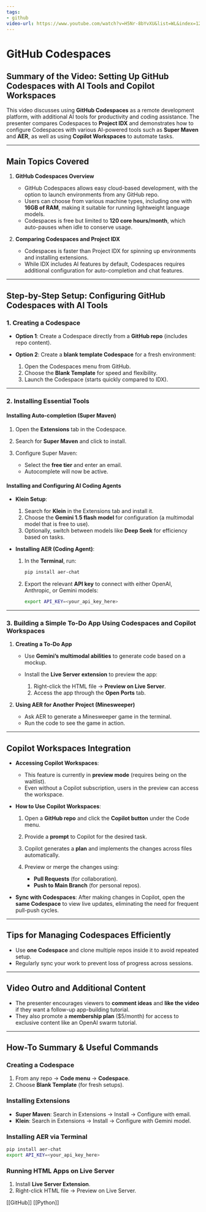 ```yaml
---
tags: 
- github
video-url: https://www.youtube.com/watch?v=H5Nr-8bYvXU&list=WL&index=12
---
```


# GitHub Codespaces

## Summary of the Video: Setting Up GitHub Codespaces with AI Tools and Copilot Workspaces

This video discusses using **GitHub Codespaces** as a remote development platform, with additional AI tools for productivity and coding assistance. The presenter compares Codespaces to **Project IDX** and demonstrates how to configure Codespaces with various AI-powered tools such as **Super Maven** and **AER**, as well as using **Copilot Workspaces** to automate tasks.

---

## Main Topics Covered

1. **GitHub Codespaces Overview**

    - GitHub Codespaces allows easy cloud-based development, with the option to launch environments from any GitHub repo.
    - Users can choose from various machine types, including one with **16GB of RAM**, making it suitable for running lightweight language models.
    - Codespaces is free but limited to **120 core hours/month**, which auto-pauses when idle to conserve usage.

2. **Comparing Codespaces and Project IDX**

    - Codespaces is faster than Project IDX for spinning up environments and installing extensions.
    - While IDX includes AI features by default, Codespaces requires additional configuration for auto-completion and chat features.

---

## Step-by-Step Setup: Configuring GitHub Codespaces with AI Tools

### 1. Creating a Codespace

- **Option 1**: Create a Codespace directly from a **GitHub repo** (includes repo content).
- **Option 2**: Create a **blank template Codespace** for a fresh environment:

    1. Open the Codespaces menu from GitHub.
    2. Choose the **Blank Template** for speed and flexibility.
    3. Launch the Codespace (starts quickly compared to IDX).

---

### 2. Installing Essential Tools

#### Installing Auto-completion (Super Maven)

1. Open the **Extensions** tab in the Codespace.
2. Search for **Super Maven** and click to install.
3. Configure Super Maven:

    - Select the **free tier** and enter an email.
    - Autocomplete will now be active.

#### Installing and Configuring AI Coding Agents

- **Klein Setup**:

    1. Search for **Klein** in the Extensions tab and install it.
    2. Choose the **Gemini 1.5 flash model** for configuration (a multimodal model that is free to use).
    3. Optionally, switch between models like **Deep Seek** for efficiency based on tasks.

- **Installing AER (Coding Agent)**:

    1. In the **Terminal**, run:

        ```bash
        pip install aer-chat
        ```

    2. Export the relevant **API key** to connect with either OpenAI, Anthropic, or Gemini models:

        ```bash
        export API_KEY=<your_api_key_here>
        ```

---

### 3. Building a Simple To-Do App Using Codespaces and Copilot Workspaces

1. **Creating a To-Do App**

    - Use **Gemini’s multimodal abilities** to generate code based on a mockup.
    - Install the **Live Server extension** to preview the app:

        1. Right-click the HTML file → **Preview on Live Server**.
        2. Access the app through the **Open Ports** tab.
2. **Using AER for Another Project (Minesweeper)**

    - Ask AER to generate a Minesweeper game in the terminal.
    - Run the code to see the game in action.

---

## Copilot Workspaces Integration

- **Accessing Copilot Workspaces**:
    - This feature is currently in **preview mode** (requires being on the waitlist).
    - Even without a Copilot subscription, users in the preview can access the workspace.
- **How to Use Copilot Workspaces**:

    1. Open a **GitHub repo** and click the **Copilot button** under the Code menu.
    2. Provide a **prompt** to Copilot for the desired task.
    3. Copilot generates a **plan** and implements the changes across files automatically.
    4. Preview or merge the changes using:

        - **Pull Requests** (for collaboration).
        - **Push to Main Branch** (for personal repos).
- **Sync with Codespaces**: After making changes in Copilot, open the **same Codespace** to view live updates, eliminating the need for frequent pull-push cycles.

---

## Tips for Managing Codespaces Efficiently

- Use **one Codespace** and clone multiple repos inside it to avoid repeated setup.
- Regularly sync your work to prevent loss of progress across sessions.

---

## Video Outro and Additional Content

- The presenter encourages viewers to **comment ideas** and **like the video** if they want a follow-up app-building tutorial.
- They also promote a **membership plan** ($5/month) for access to exclusive content like an OpenAI swarm tutorial.

---

## How-To Summary & Useful Commands

### Creating a Codespace

1. From any repo → **Code menu** → **Codespace**.
2. Choose **Blank Template** (for fresh setups).

### Installing Extensions

- **Super Maven**: Search in Extensions → Install → Configure with email.
- **Klein**: Search in Extensions → Install → Configure with Gemini model.

### Installing AER via Terminal

```bash
pip install aer-chat
export API_KEY=<your_api_key_here>
```

### Running HTML Apps on Live Server

1. Install **Live Server Extension**.
2. Right-click HTML file → Preview on Live Server.

[[GitHub]] [[Python]]